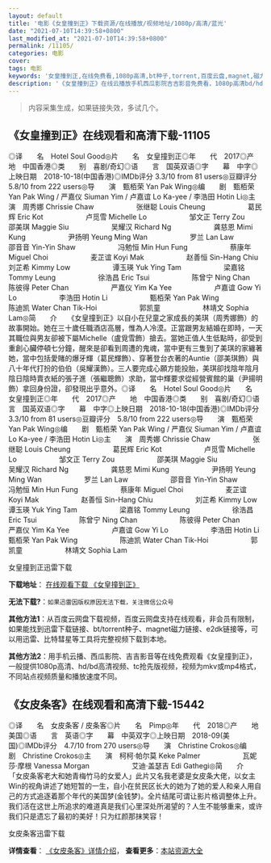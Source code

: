 ```yaml
---
layout: default
title: '电影《女皇撞到正》下载资源/在线播放/视频地址/1080p/高清/蓝光'
date: "2021-07-10T14:39:58+0800"
last_modified_at: "2021-07-10T14:39:58+0800"
permalink: /11105/
categories: 电影
cover:
tags: 电影
keywords: '女皇撞到正,在线免费看,1080p高清,bt种子,torrent,百度云盘,magnet,磁力链,迅雷下载资源'
description: '《女皇撞到正》在线云播放手机西瓜影院吉吉影音免费看，1080p高清bd/hd未删减完整版和tc抢先枪版，mkv/mp4格式，附带bt/torrent种子、magnet/磁力链、百度云盘、网盘资源迅雷下载链接'
---
```


>内容采集生成，如果链接失效，多试几个。


## 《女皇撞到正》在线观看和高清下载-11105

◎译　　名　Hotel Soul Good◎片　　名　女皇撞到正◎年　　代　2017◎产　　地　中国香港◎类　　别　喜剧/奇幻◎语　　言　国英双语◎字　　幕　中字◎上映日期　2018-10-18(中国香港)◎IMDb评分 3.3/10 from 81 users◎豆瓣评分　5.8/10 from 222 users◎导　　演　甄栢荣 Yan Pak Wing◎编　　剧　甄栢荣 Yan Pak Wing / 严嘉仪 Siuman Yim / 卢嘉谊 Lo Ka-yee / 李浩田 Hotin Li◎主　　演　周秀娜 Chrissie Chaw　　　　　　张继聪 Louis Cheung　　　　　　葛民辉 Eric Kot　　　　　　卢觅雪 Michelle Lo　　　　　　邹文正 Terry Zou　　　　　　邵美琪 Maggie Siu　　　　　　吴耀汉 Richard Ng　　　　　　龚慈恩 Mimi Kung　　　　　　尹扬明 Yeung Ming Wan　　　　　　罗兰 Lan Law　　　　　　邵音音 Yin-Yin Shaw　　　　　　冯勉恒 Min Hun Fung　　　　　　蔡康年 Miguel Choi　　　　　　麦芷谊 Koyi Mak　　　　　　赵善恒 Sin-Hang Chiu　　　　　　刘芷希 Kimmy Low　　　　　　谭玉瑛 Yuk Ying Tam　　　　　　梁嘉铭 Tommy Leung　　　　　　徐浩昌 Eric Tsui　　　　　　陈曾宁 Ning Chan　　　　　　陈彼得 Peter Chan　　　　　　严嘉仪 Yim Ka Yee　　　　　　卢嘉谊 Gow Yi Lo　　　　　　李浩田 Hotin Li　　　　　　甄栢荣 Yan Pak Wing　　　　　　陈迪凯 Water Chan Tik-Hoi　　　　　　郭凯童　　　　　　林靖文 Sophia Lam◎简　　介　　《女皇撞到正》以自小在兒童之家成長的美琪（周秀娜飾）的故事開始。她在三十歲任職酒店高層，惟為人冷漠。正當跟男友結婚在即時，一天其職位與男友卻被下屬Michelle（盧覓雪飾）搶去。當她正值人生低點時，卻受到重創心臟停頓七分鐘，醒來是卻看到周遭的鬼魂，當中更有三隻到了美琪的家纏著她，當中包括愛賭的爆牙輝（葛民輝飾）、穿著登台衣著的Auntie（邵美琪飾）與八十年代打扮的伯伯（吳耀漢飾）。三人要完成心願方能投胎，美琪卻找陰年陰月陰日陰時賣衣紙的張子進（張繼聰飾）求助，當中輝要求從經營賓館的巢（尹揚明飾）拿回身份證，卻發現出乎意外。◎译　　名　Hotel Soul Good◎片　　名　女皇撞到正◎年　　代　2017◎产　　地　中国香港◎类　　别　喜剧/奇幻◎语　　言　国英双语◎字　　幕　中字◎上映日期　2018-10-18(中国香港)◎IMDb评分 3.3/10 from 81 users◎豆瓣评分　5.8/10 from 222 users◎导　　演　甄栢荣 Yan Pak Wing◎编　　剧　甄栢荣 Yan Pak Wing / 严嘉仪 Siuman Yim / 卢嘉谊 Lo Ka-yee / 李浩田 Hotin Li◎主　　演　周秀娜 Chrissie Chaw　　　　　　张继聪 Louis Cheung　　　　　　葛民辉 Eric Kot　　　　　　卢觅雪 Michelle Lo　　　　　　邹文正 Terry Zou　　　　　　邵美琪 Maggie Siu　　　　　　吴耀汉 Richard Ng　　　　　　龚慈恩 Mimi Kung　　　　　　尹扬明 Yeung Ming Wan　　　　　　罗兰 Lan Law　　　　　　邵音音 Yin-Yin Shaw　　　　　　冯勉恒 Min Hun Fung　　　　　　蔡康年 Miguel Choi　　　　　　麦芷谊 Koyi Mak　　　　　　赵善恒 Sin-Hang Chiu　　　　　　刘芷希 Kimmy Low　　　　　　谭玉瑛 Yuk Ying Tam　　　　　　梁嘉铭 Tommy Leung　　　　　　徐浩昌 Eric Tsui　　　　　　陈曾宁 Ning Chan　　　　　　陈彼得 Peter Chan　　　　　　严嘉仪 Yim Ka Yee　　　　　　卢嘉谊 Gow Yi Lo　　　　　　李浩田 Hotin Li　　　　　　甄栢荣 Yan Pak Wing　　　　　　陈迪凯 Water Chan Tik-Hoi　　　　　　郭凯童　　　　　　林靖文 Sophia Lam


女皇撞到正迅雷下载

**下载地址**： [在线观看下载 《女皇撞到正》](https://www.993dy.com//vod-detail-id-35720.html) 


**无法下载?**：`如果迅雷因版权原因无法下载，关注微信公众号 `

**其他方法1**：从百度云网盘下载视频，百度云网盘支持在线观看，非会员有限制，如果能找到迅雷下载链接、bt/torrent种子、magnet磁力链接、e2dk链接等，可以用迅雷、比特彗星等工具将完整视频下载到本地。

**其他方法2**：用手机云播、西瓜影院、吉吉影音等在线免费观看《女皇撞到正》，一般提供1080p高清、hd/bd高清视频、tc抢先版视频，视频为mkv或mp4格式，不同站点视频质量和播放速度不同。


## 《女皮条客》在线观看和高清下载-15442

◎译　　名　女皮条客 / 皮条客◎片　　名　Pimp◎年　　代　2018◎产　　地　美国◎语　　言　英语◎字　　幕　中英双字◎上映日期　2018-09(美国)◎IMDb评分　4.7/10 from 270 users◎导　　演　Christine Crokos◎编　　剧　Christine Crokos◎主　　演　柯柯·帕尔莫 Keke Palmer　　　　　　瓦妮莎·摩根 Vanessa Morgan　　　　　　艾迪·盖瑟吉 Edi Gathegi◎简　　介　　「女皮条客老大和她青梅竹马的女爱人」此片又名我老婆是女皮条大佬，以女主Win的视角讲述了她短暂的一生，自小在贫民区长大的她为了她的爱人和亲人用自己的方式追逐着那个年代的美国梦(金钱梦)。全片结尾可谓让影片格调整体上升。我们活在这世上所追求的难道真是我们心里深处所渴望的？人生不能够重来，或许我们只是遗忘了最初的美好！只为红颜那抹笑容！


女皮条客迅雷下载

**详情查看**： [《女皮条客》详情介绍](/movie/15442/)， **查看更多**：[本站资源大全](/movie/t/all/)

